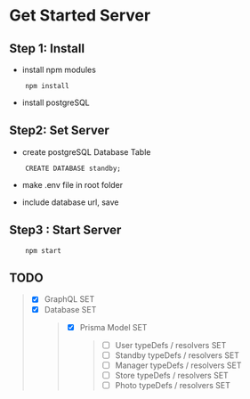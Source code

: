 # Get Started Server

## Step 1: Install

- install npm modules

```
    npm install
```

- install postgreSQL

## Step2: Set Server

- create postgreSQL Database Table

```
    CREATE DATABASE standby;
```

- make .env file in root folder

- include database url, save

## Step3 : Start Server

```
    npm start
```

## TODO

> - [x] GraphQL SET
> - [x] Database SET
>   > - [x] Prisma Model SET
>   >   > - [ ] User typeDefs / resolvers SET
>   >   > - [ ] Standby typeDefs / resolvers SET
>   >   > - [ ] Manager typeDefs / resolvers SET
>   >   > - [ ] Store typeDefs / resolvers SET
>   >   > - [ ] Photo typeDefs / resolvers SET
